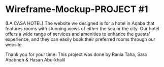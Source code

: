 # Wireframe-Mockup-PROJECT #1
(LA CASA HOTEL)
The website we designed is for a hotel in Aqaba that features rooms with stunning views of either the sea or the city. Our hotel offers a wide range of services and amenities to enhance the guests' experience, and they can easily book their preferred rooms through our website.

Thank you for your time.
This project was done by Rania Taha, Sara Ababneh & Hasan Abu-khalil
